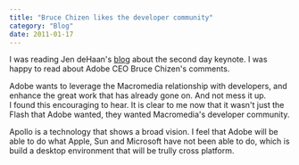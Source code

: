 ```yaml
---
title: "Bruce Chizen likes the developer community"
category: "Blog"
date: 2011-01-17
---
```



I was reading Jen deHaan's [blog](http://weblogs.macromedia.com/dehaan/archives/2006/10/day_two_general.cfm) about the second day keynote. I was happy to read about Adobe CEO Bruce Chizen's comments.

<div class="code">Adobe wants to leverage the Macromedia relationship with developers, and enhance the great work that has already gone on. And not mess it up.</div>
I found this encouraging to hear. It is clear to me now that it wasn't just the Flash that Adobe wanted, they wanted Macromedia's developer community. 

Apollo is a technology that shows a broad vision. I feel that Adobe will be able to do what Apple, Sun and Microsoft have not been able to do, which is build a desktop environment that will be trully cross platform.